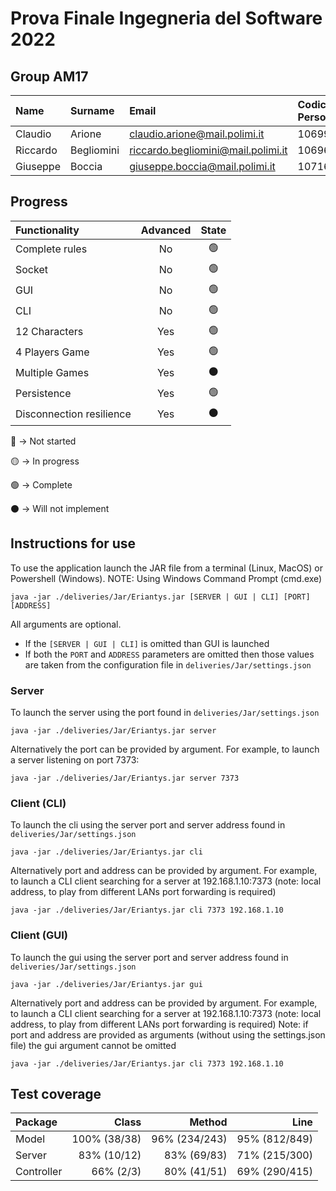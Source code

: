 # Prova Finale Ingegneria del Software 2022 

## Group AM17
| Name     | Surname    | Email                              | Codice Persona | GitHub                                            |
|:---------|:-----------|:-----------------------------------|:---------------|:--------------------------------------------------|
| Claudio  | Arione     | claudio.arione@mail.polimi.it      | 10699544       | [claudioarione](https://github.com/claudioarione) |
| Riccardo | Begliomini | riccardo.begliomini@mail.polimi.it | 10696621       | [iVoid73](https://github.com/iVoid73)             |
| Giuseppe | Boccia     | giuseppe.boccia@mail.polimi.it     | 10716235       | [giuse-boccia](https://github.com/giuse-boccia)   |

## Progress
| Functionality    | Advanced | State |
| :--------------- | :------: | :---: |
| Complete rules   | No       | 🟢 |
| Socket           | No       | 🟢 |
| GUI              | No       | 🟢 |
| CLI              | No       | 🟢 |
| 12 Characters    | Yes      | 🟢 |
| 4 Players Game   | Yes      | 🟢 |
| Multiple Games   | Yes      | ⚫ |
| Persistence      | Yes      | 🟢 |
| Disconnection resilience      | Yes      | ⚫ |

🔴 -> Not started

🟡 -> In progress

🟢 -> Complete

⚫ -> Will not implement

## Instructions for use
To use the application launch the JAR file from a terminal (Linux, MacOS) or Powershell (Windows).
NOTE: Using Windows Command Prompt (cmd.exe)
```
java -jar ./deliveries/Jar/Eriantys.jar [SERVER | GUI | CLI] [PORT] [ADDRESS]
```
All arguments are optional. 
- If the `[SERVER | GUI | CLI]` is omitted than GUI is launched
- If both the `PORT` and `ADDRESS` parameters are omitted then those values are taken from the configuration file in `deliveries/Jar/settings.json`
### Server
To launch the server using the port found in `deliveries/Jar/settings.json`
```
java -jar ./deliveries/Jar/Eriantys.jar server
```
Alternatively the port can be provided by argument. For example, to launch a server
listening on port 7373:
```
java -jar ./deliveries/Jar/Eriantys.jar server 7373
```

### Client (CLI)
To launch the cli using the server port and server address found in `deliveries/Jar/settings.json`
```
java -jar ./deliveries/Jar/Eriantys.jar cli
```
Alternatively port and address can be provided by argument. For example, to launch a CLI client
searching for a server at 192.168.1.10:7373 (note: local address, to play from different LANs port forwarding is required)
```
java -jar ./deliveries/Jar/Eriantys.jar cli 7373 192.168.1.10
```

### Client (GUI)
To launch the gui using the server port and server address found in `deliveries/Jar/settings.json`
```
java -jar ./deliveries/Jar/Eriantys.jar gui
```

Alternatively port and address can be provided by argument. For example, to launch a CLI client
searching for a server at 192.168.1.10:7373 (note: local address, to play from different LANs port forwarding is required)
Note: if port and address are provided as arguments (without using the settings.json file) the gui argument cannot be omitted
```
java -jar ./deliveries/Jar/Eriantys.jar cli 7373 192.168.1.10
```


## Test coverage
| Package    |        Class |        Method |           Line |
|:-----------|-------------:|--------------:|---------------:|
| Model      | 100% (38/38) | 96% (234/243) |  95% (812/849) |
| Server     |  83% (10/12) |   83% (69/83) |  71% (215/300) |
| Controller |    66% (2/3) |   80% (41/51) |  69% (290/415) |

